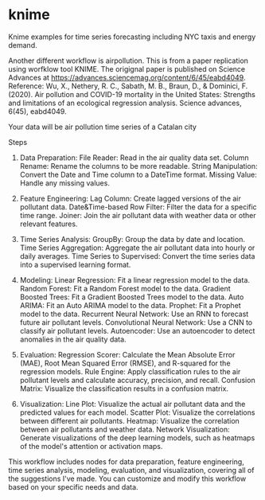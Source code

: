 # knime
Knime examples for time series forecasting including NYC taxis and energy demand.

Another different workflow is airpollution. This is from a paper replication using worfklow tool KNIME. The origignal paper is published on Science Advances at https://advances.sciencemag.org/content/6/45/eabd4049. Reference: Wu, X., Nethery, R. C., Sabath, M. B., Braun, D., & Dominici, F. (2020). Air pollution and COVID-19 mortality in the United States: Strengths and limitations of an ecological regression analysis. Science advances, 6(45), eabd4049.


Your data will be air pollution time series of a Catalan city

Steps

1. Data Preparation:
File Reader: Read in the air quality data set.
Column Rename: Rename the columns to be more readable.
String Manipulation: Convert the Date and Time column to a DateTime format.
Missing Value: Handle any missing values.

2. Feature Engineering:
Lag Column: Create lagged versions of the air pollutant data.
Date&Time-based Row Filter: Filter the data for a specific time range.
Joiner: Join the air pollutant data with weather data or other relevant features.

3. Time Series Analysis:
GroupBy: Group the data by date and location.
Time Series Aggregation: Aggregate the air pollutant data into hourly or daily averages.
Time Series to Supervised: Convert the time series data into a supervised learning format.

4. Modeling:
Linear Regression: Fit a linear regression model to the data.
Random Forest: Fit a Random Forest model to the data.
Gradient Boosted Trees: Fit a Gradient Boosted Trees model to the data.
Auto ARIMA: Fit an Auto ARIMA model to the data.
Prophet: Fit a Prophet model to the data.
Recurrent Neural Network: Use an RNN to forecast future air pollutant levels.
Convolutional Neural Network: Use a CNN to classify air pollutant levels.
Autoencoder: Use an autoencoder to detect anomalies in the air quality data.

5. Evaluation:
Regression Scorer: Calculate the Mean Absolute Error (MAE), Root Mean Squared Error (RMSE), and R-squared for the regression models.
Rule Engine: Apply classification rules to the air pollutant levels and calculate accuracy, precision, and recall.
Confusion Matrix: Visualize the classification results in a confusion matrix.

6. Visualization:
Line Plot: Visualize the actual air pollutant data and the predicted values for each model.
Scatter Plot: Visualize the correlations between different air pollutants.
Heatmap: Visualize the correlation between air pollutants and weather data.
Network Visualization: Generate visualizations of the deep learning models, such as heatmaps of the model's attention or activation maps.

This workflow includes nodes for data preparation, feature engineering, time series analysis, modeling, evaluation, and visualization, covering all of the suggestions I've made. You can customize and modify this workflow based on your specific needs and data.
